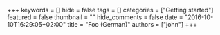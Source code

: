 +++
keywords = []
hide = false
tags = []
categories = ["Getting started"]
featured = false
thumbnail = ""
hide_comments = false
date = "2016-10-10T16:29:05+02:00"
title = "Foo (German)"
authors = ["john"]
+++
